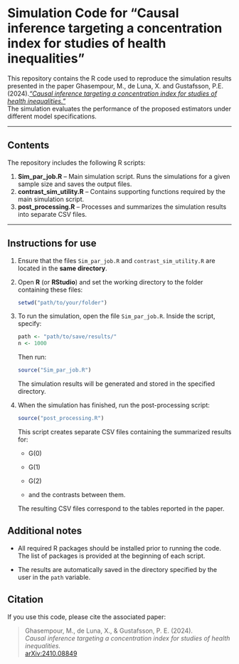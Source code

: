 # Simulation Code for “Causal inference targeting a concentration index for studies of health inequalities”

This repository contains the R code used to reproduce the simulation results presented in the paper Ghasempour, M., de Luna, X. and Gustafsson, P.E. (2024).[*“Causal inference targeting a concentration index for studies of health inequalities.”*](https://doi.org/10.48550/arXiv.2410.08849)  
The simulation evaluates the performance of the proposed estimators under different model specifications.

---

## Contents

The repository includes the following R scripts:

1. **Sim_par_job.R** – Main simulation script. Runs the simulations for a given sample size and saves the output files.  
2. **contrast_sim_utility.R** – Contains supporting functions required by the main simulation script.  
3. **post_processing.R** – Processes and summarizes the simulation results into separate CSV files.

---

## Instructions for use

1. Ensure that the files `Sim_par_job.R` and `contrast_sim_utility.R` are located in the **same directory**.

2. Open **R** (or **RStudio**) and set the working directory to the folder containing these files:  
   ```r
   setwd("path/to/your/folder")
   ```
3. To run the simulation, open the file `Sim_par_job.R`.
   Inside the script, specify:
   ```r
   path <- "path/to/save/results/"
   n <- 1000
   ```
   Then run:
   ```r
   source("Sim_par_job.R")
   ```
   The simulation results will be generated and stored in the specified directory.

4. When the simulation has finished, run the post-processing script:  
   ```r
   source("post_processing.R")
   ```
   This script creates separate CSV files containing the summarized results for:
   - G(0)

   - G(1)

   - G(2)

   - and the contrasts between them.

   The resulting CSV files correspond to the tables reported in the paper.

## Additional notes

- All required R packages should be installed prior to running the code. The list of packages is provided at the beginning of each script.

- The results are automatically saved in the directory specified by the user in the `path` variable.

## Citation
If you use this code, please cite the associated paper:
> Ghasempour, M., de Luna, X., & Gustafsson, P. E. (2024).  
> *Causal inference targeting a concentration index for studies of health inequalities.*  
> [arXiv:2410.08849](https://arxiv.org/abs/2410.08849)

